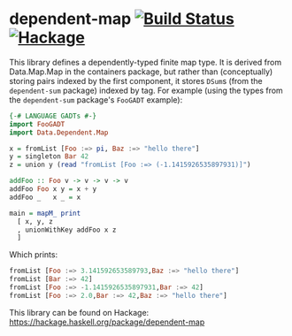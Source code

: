 dependent-map [![Build Status](https://travis-ci.org/obsidiansystems/dependent-map.svg)](https://travis-ci.org/obsidiansystems/dependent-map) [![Hackage](https://img.shields.io/hackage/v/dependent-map.svg)](http://hackage.haskell.org/package/dependent-map)
==============

This library defines a dependently-typed finite map type.  It is derived from Data.Map.Map in the containers package, but rather than (conceptually) storing pairs indexed by the first component, it stores `DSum`s (from the `dependent-sum` package) indexed by tag.  For example (using the types from the `dependent-sum` package's `FooGADT` example):

```haskell
{-# LANGUAGE GADTs #-}
import FooGADT
import Data.Dependent.Map

x = fromList [Foo :=> pi, Baz :=> "hello there"]
y = singleton Bar 42
z = union y (read "fromList [Foo :=> (-1.1415926535897931)]")

addFoo :: Foo v -> v -> v -> v
addFoo Foo x y = x + y
addFoo _   x _ = x

main = mapM_ print
  [ x, y, z
  , unionWithKey addFoo x z
  ]
```

Which prints:

```haskell
fromList [Foo :=> 3.141592653589793,Baz :=> "hello there"]
fromList [Bar :=> 42]
fromList [Foo :=> -1.1415926535897931,Bar :=> 42]
fromList [Foo :=> 2.0,Bar :=> 42,Baz :=> "hello there"]
```

This library can be found on Hackage: https://hackage.haskell.org/package/dependent-map
